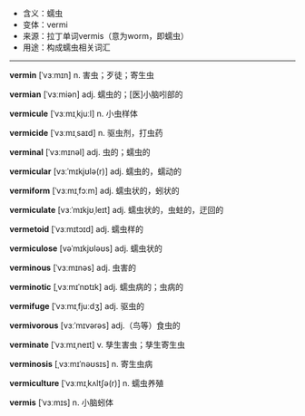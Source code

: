 - <span class="definition">含义：蠕虫</span>
- <span class="definition">变体：vermi</span>
- <span class="definition">来源：拉丁单词vermis（意为worm，即蠕虫）</span>
- <span class="definition">用途：构成蠕虫相关词汇</span>

---

<span class="vocabulary">**vermin**</span> [ˈvɜːmɪn] n. 害虫；歹徒；寄生虫

<span class="vocabulary">**vermian**</span> [ˈvɜːmiən] adj. 蠕虫的；[医]小脑吲部的

<span class="vocabulary">**vermicule**</span> [ˈvɜːmɪˌkjuːl] n. 小虫样体

<span class="vocabulary">**vermicide**</span> [ˈvɜːmɪˌsaɪd] n. 驱虫剂，打虫药

<span class="vocabulary">**verminal**</span> [ˈvɜːmɪnəl] adj. 虫的；蠕虫的

<span class="vocabulary">**vermicular**</span> [vɜːˈmɪkjʊlə(r)] adj. 蠕虫的，蠕动的

<span class="vocabulary">**vermiform**</span> [ˈvɜːmɪˌfɔːm] adj. 蠕虫状的，蚓状的

<span class="vocabulary">**vermiculate**</span> [vɜːˈmɪkjʊˌleɪt] adj. 蠕虫状的，虫蛀的，迂回的

<span class="vocabulary">**vermetoid**</span> [ˈvɜːmɪtɔɪd] adj. 蠕虫样的

<span class="vocabulary">**vermiculose**</span> [vəˈmɪkjʊləʊs] adj. 蠕虫状的

<span class="vocabulary">**verminous**</span> [ˈvɜːmɪnəs] adj. 虫害的

<span class="vocabulary">**verminotic**</span> [ˌvɜːmɪˈnɒtɪk] adj. 蠕虫病的；虫病的

<span class="vocabulary">**vermifuge**</span> [ˈvɜːmɪˌfjuːdʒ] adj. 驱虫的

<span class="vocabulary">**vermivorous**</span> [vɜːˈmɪvərəs] adj.（鸟等）食虫的

<span class="vocabulary">**verminate**</span> [ˈvɜːmɪˌneɪt] v. 孳生害虫；孳生寄生虫

<span class="vocabulary">**verminosis**</span> [ˌvɜːmɪˈnəʊsɪs] n. 寄生虫病

<span class="vocabulary">**vermiculture**</span> [ˈvɜːmɪˌkʌltʃə(r)] n. 蠕虫养殖

<span class="vocabulary">**vermis**</span> [ˈvɜːmɪs] n. 小脑蚓体

